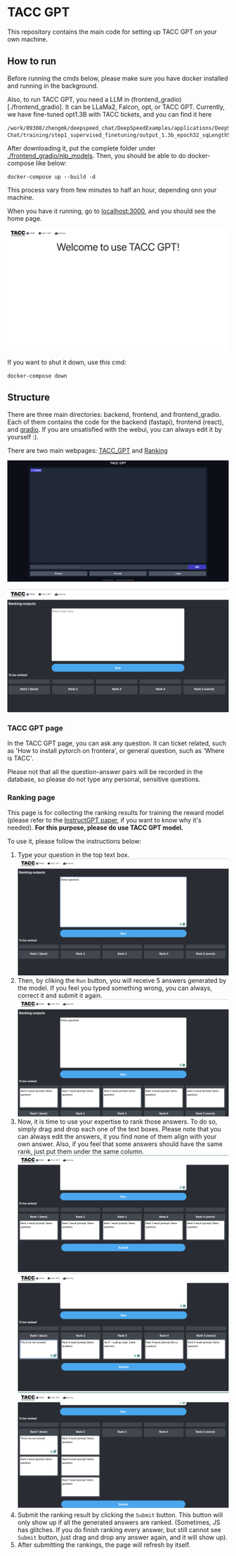 # TACC GPT
This repository contains the main code for setting up TACC GPT on your own machine.

## How to run
Before running the cmds below, please make sure you have docker installed and running in the background.

Also, to run TACC GPT, you need a LLM in (frontend_gradio)[./frontend_gradio]. It can be LLaMa2, Falcon, opt, or TACC GPT. Currently, we have fine-tuned opt1.3B with TACC tickets, and you can find it here
```
/work/09308/zhengmk/deepspeed_chat/DeepSpeedExamples/applications/DeepSpeed-Chat/training/step1_supervised_finetuning/output_1.3b_epoch32_sqLength512
```
After downloading it, put the complete folder under [./frontend_gradio/nlp_models](./frontend_gradio/nlp_models). Then, you should be able to do docker-compose like below:
```
docker-compose up --build -d
```
This process vary from few minutes to half an hour, depending onn your machine.

When you have it running, go to [localhost:3000](http://localhost:3000), and you should see the home page.

![home page](screenshots/home.png "Home page")

If you want to shut it down, use this cmd:
```
docker-compose down
```

## Structure
There are three main directories: backend, frontend, and frontend_gradio.
Each of them contains the code for the backend (fastapi), frontend (react), and [gradio](https://www.gradio.app/). If you are unsatisfied with the webui, you can always edit it by yourself :).

There are two main webpages: [TACC_GPT](http://0.0.0.0:9991/TACC_GPT) and [Ranking](http://localhost:3000/Ranking)

![TACC_GPT page](screenshots/TACC_GPT.png "TACC GPT page")

![Ranking page](screenshots/ranking.png "Ranking page")

### TACC GPT page
In the TACC GPT page, you can ask any question. It can ticket related, such as 'How to install pytorch on frontera', or general question, such as 'Where is TACC'.

Please not that all the question-answer pairs will be recorded in the database, so please do not type any personal, sensitive questions.

### Ranking page
This page is for collecting the ranking results for training the reward model (please refer to the [InstructGPT paper](https://arxiv.org/pdf/2203.02155.pdf), if you want to know why it's needed). **For this purpose, please do use TACC GPT model.**

To use it, please follow the instructions below:
1. Type your question in the top text box.
   ![Ranking step 1](screenshots/raning-step-1.png "Step 1")
2. Then, by cliking the `Run` button, you will receive 5 answers generated by the model. If you feel you typed something wrong, you can always, correct it and submit it again.
   ![Ranking step 2](screenshots/ranking-step-2.png "Step 2")
3. Now, it is time to use your expertise to rank those answers. To do so, simply drag and drop each one of the text boxes. Please note that you can always edit the answers, it you find none of them align with your own answer. Also, if you feel that some answers should have the same rank, just put them under the same column.
   ![Ranking step 3](screenshots/ranking-step-3.png "Step 3")
   ![Ranking step 3](screenshots/ranking-step-3.5.png "Step 3: editted answer")
   ![Ranking step 3](screenshots/ranking-step-3.6.png "Step 3: answers with the same rank")
4. Submit the ranking result by clicking the `Submit` button. This button will only show up if all the generated answers are ranked. (Sometimes, JS has glitches. If you do finish ranking every answer, but still cannot see `Submit` button, just drag and drop any answer again, and it will show up).
5. After submitting the rankings, the page will refresh by itself.
   
   